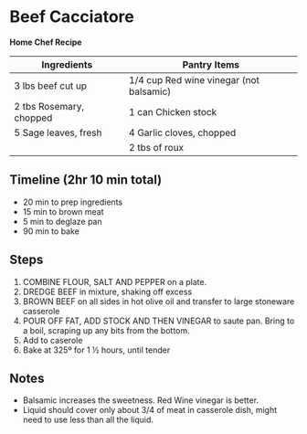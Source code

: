 Beef Cacciatore
===============
**Home Chef Recipe**

Ingredients  | Pantry Items
-----------  | ------------
3 lbs beef cut up | 1/4 cup Red wine vinegar (not balsamic)
2 tbs Rosemary, chopped | 1 can Chicken stock
5 Sage leaves, fresh    | 4 Garlic cloves, chopped
                        | 2 tbs of roux


Timeline (2hr 10 min total)
-----------
* 20 min to prep ingredients
* 15 min to brown meat
* 5 min to deglaze pan
* 90 min to bake



Steps
-----

1.	COMBINE FLOUR, SALT AND PEPPER on a plate.
2.	DREDGE BEEF in mixture, shaking off excess
3.	BROWN BEEF on all sides in hot olive oil and transfer to large stoneware casserole
4.	POUR OFF FAT, ADD STOCK AND THEN VINEGAR to saute pan. Bring to a boil, scraping up any bits from the bottom.
5.	Add to caserole
6.	Bake at 325º for 1 ½ hours, until tender



Notes
-----

* Balsamic increases the sweetness. Red Wine vinegar is better.
* Liquid should cover only about 3/4 of meat in casserole dish, might need to use less than all the liquid.

